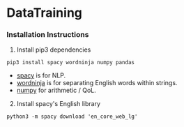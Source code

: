 # DataTraining

### Installation Instructions

1. Install pip3 dependencies

  `pip3 install spacy wordninja numpy pandas`
  
  * [spacy](https://spacy.io/) is for NLP.
  * [wordninja](https://github.com/keredson/wordninja) is for separating English words within strings.
  * [numpy](http://www.numpy.org/) for arithmetic / QoL.

2. Install spacy's English library

  `python3 -m spacy download 'en_core_web_lg'`
